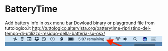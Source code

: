 # BatteryTime
Add battery info in osx menu bar
Dowload binary or playground file from tuttologico.it http://tuttologico.altervista.org/batterytime-ripristino-del-tempo-di-utilizzo-residuo-della-batteria-su-osx/
![BatteryTime image](https://raw.githubusercontent.com/andreaponza/BatteryTime/master/img.jpeg)
